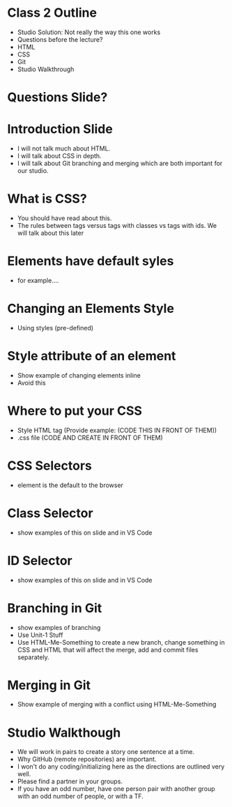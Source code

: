 # Class 2 Outline
- Studio Solution: Not really the way this one works
- Questions before the lecture?
- HTML
- CSS
- Git
- Studio Walkthrough



# Questions Slide?

# Introduction Slide
- I will not talk much about HTML.
- I will talk about CSS in depth.
- I will talk about Git branching and merging which are both important for our studio.

# What is CSS?
- You should have read about this.
- The rules between tags versus tags with classes vs tags with ids. We will talk about this later

# Elements have default syles
- for example....

# Changing an Elements Style
- Using styles (pre-defined)

# Style attribute of an element
- Show example of changing elements inline
- Avoid this

# Where to put your CSS
- Style HTML tag (Provide example: (CODE THIS IN FRONT OF THEM))
- .css file (CODE AND CREATE IN FRONT OF THEM)

# CSS Selectors
- element is the default to the browser

# Class Selector
- show examples of this on slide and in VS Code

# ID Selector
- show examples of this on slide and in VS Code

# Branching in Git
- show examples of branching 
- Use Unit-1 Stuff 
- Use HTML-Me-Something to create a new branch, change something in CSS and HTML that will affect the merge, add and commit files separately.

# Merging in Git
- Show example of merging with a conflict using HTML-Me-Something

# Studio Walkthough
- We will work in pairs to create a story one sentence at a time. 
- Why GitHub (remote repositories) are important.
- I won't do any coding/initializing here as the directions are outlined very well. 
- Please find a partner in your groups. 
- If you have an odd number, have one person pair with another group with an odd number of people, or with a TF. 


